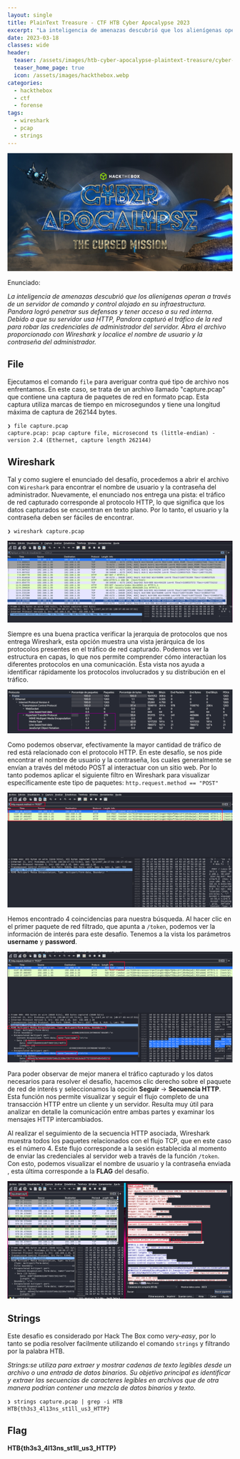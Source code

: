 ```yaml
---
layout: single
title: PlainText Treasure - CTF HTB Cyber Apocalypse 2023
excerpt: "La inteligencia de amenazas descubrió que los alienígenas operan a través de un servidor de comando y control alojado en su infraestructura. Pandora logró penetrar sus defensas y tener acceso a su red interna. Debido a que su servidor usa HTTP, Pandora capturó el tráfico de la red para robar las credenciales de administrador del servidor. Abra el archivo proporcionado con Wireshark y localice el nombre de usuario y la contraseña del administrador."
date: 2023-03-18
classes: wide
header:
  teaser: /assets/images/htb-cyber-apocalypse-plaintext-treasure/cyber-apocalypse-ctf-2023.jpg
  teaser_home_page: true
  icon: /assets/images/hackthebox.webp
categories:
  - hackthebox
  - ctf
  - forense
tags:  
  - wireshark
  - pcap
  - strings
---
```


![](/assets/images/htb-cyber-apocalypse-plaintext-treasure/cyber-apocalypse-ctf-2023.jpg)

Enunciado:

_La inteligencia de amenazas descubrió que los alienígenas operan a través de un servidor de comando y control alojado en su infraestructura. Pandora logró penetrar sus defensas y tener acceso a su red interna. Debido a que su servidor usa HTTP, Pandora capturó el tráfico de la red para robar las credenciales de administrador del servidor. Abra el archivo proporcionado con Wireshark y localice el nombre de usuario y la contraseña del administrador._

## File

Ejecutamos el comando `file` para averiguar contra qué tipo de archivo nos enfrentamos. En este caso, se trata de un archivo llamado "capture.pcap" que contiene una captura de paquetes de red en formato pcap. Esta captura utiliza marcas de tiempo en microsegundos y tiene una longitud máxima de captura de 262144 bytes.

```
❯ file capture.pcap
capture.pcap: pcap capture file, microsecond ts (little-endian) - version 2.4 (Ethernet, capture length 262144)
```

## Wireshark

Tal y como sugiere el enunciado del desafío, procedemos a abrir el archivo con `Wireshark` para encontrar el nombre de usuario y la contraseña del administrador. Nuevamente, el enunciado nos entrega una pista: el tráfico de red capturado corresponde al protocolo HTTP, lo que significa que los datos capturados se encuentran en texto plano. Por lo tanto, el usuario y la contraseña deben ser fáciles de encontrar.
```
❯ wireshark capture.pcap
```
![](/assets/images/htb-cyber-apocalypse-plaintext-treasure/wireshark1.png)

Siempre es una buena practica verificar la jerarquia de protocolos que nos entrega Wireshark, esta opción muestra una vista jerárquica de los protocolos presentes en el tráfico de red capturado. Podemos ver la estructura en capas, lo que nos permite comprender cómo interactúan los diferentes protocolos en una comunicación. Esta vista nos ayuda a identificar rápidamente los protocolos involucrados y su distribución en el tráfico.

![](/assets/images/htb-cyber-apocalypse-plaintext-treasure/wireshark2.png)

Como podemos observar, efectivamente la mayor cantidad de tráfico de red está relacionado con el protocolo HTTP. En este desafío, se nos pide encontrar el nombre de usuario y la contraseña, los cuales generalmente se envían a través del método POST al interactuar con un sitio web. Por lo tanto podemos aplicar el siguiente filtro en Wireshark para visualizar específicamente este tipo de paquetes: `http.request.method == "POST"`

![](/assets/images/htb-cyber-apocalypse-plaintext-treasure/wireshark3.png)

Hemos encontrado 4 coincidencias para nuestra búsqueda. Al hacer clic en el primer paquete de red filtrado, que apunta a `/token`, podemos ver la información de interés para este desafío. Tenemos a la vista los parámetros **username** y **password**.

![](/assets/images/htb-cyber-apocalypse-plaintext-treasure/wireshark4.png)

Para poder observar de mejor manera el tráfico capturado y los datos necesarios para resolver el desafío, hacemos clic derecho sobre el paquete de red de interés y seleccionamos la opción **Seguir** -> **Secuencia HTTP**. Esta función nos permite visualizar y seguir el flujo completo de una transacción HTTP entre un cliente y un servidor. Resulta muy útil para analizar en detalle la comunicación entre ambas partes y examinar los mensajes HTTP intercambiados.


Al realizar el seguimiento de la secuencia HTTP asociada, Wireshark muestra todos los paquetes relacionados con el flujo TCP, que en este caso es el número 4. Este flujo corresponde a la sesión establecida al momento de enviar las credenciales al servidor web a través de la función `/token`.
Con esto, podemos visualizar el nombre de usuario y la contraseña enviada , esta última corresponde a la **FLAG** del desafío.

![](/assets/images/htb-cyber-apocalypse-plaintext-treasure/wireshark5.png)

## Strings

Este desafio es considerado por Hack The Box como _very-easy_, por lo tanto se podia resolver facilmente utilizando el comando `strings` y filtrando por la palabra HTB.

_Strings:se utiliza para extraer y mostrar cadenas de texto legibles desde un archivo o una entrada de datos binarios. Su objetivo principal es identificar y extraer las secuencias de caracteres legibles en archivos que de otra manera podrían contener una mezcla de datos binarios y texto._
```
❯ strings capture.pcap | grep -i HTB
HTB{th3s3_4l13ns_st1ll_us3_HTTP}
```

## Flag
**HTB{th3s3_4l13ns_st1ll_us3_HTTP}**

